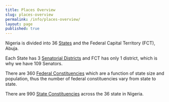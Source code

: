 ```yaml
---
title: Places Overview
slug: places-overview
permalink: /info/places-overview/
layout: page
published: true
---
```


Nigeria is divided into 36 [States](/place/is/state/ "States of Nigeria") and the Federal Capital Territory (FCT), Abuja.

Each State has 3 [Senatorial Districts](/place/is/senatorial-district/ "Senatorial Districts") and FCT has only 1 district, which is why we have 109 Senators.

There are 360 [Federal Constituencies](/place/is/federal-constituency/ "Federal Constituencies") which are a function of state size and population, thus the number of federal constituencies vary from state to state.

There are 990 [State Constituencies](/place/is/state-constituency/ "State Constituencies") across the 36 state in Nigeria.
